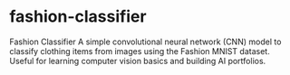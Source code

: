# fashion-classifier
 Fashion Classifier A simple convolutional neural network (CNN) model to classify clothing items from images using the Fashion MNIST dataset. Useful for learning computer vision basics and building AI portfolios.
